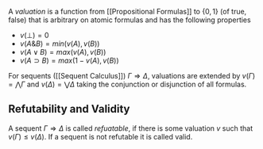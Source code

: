A *valuation* is a function from [[Propositional Formulas]] to $\{0,1\}$ (of true, false) that is arbitrary on atomic formulas and has the following properties 
* $v(\bot) = 0$
* $v(A\&B) = min(v(A),v(B))$
* $v(A\vee B) = max(v(A),v(B))$
* $v(A\supset B) = max(1-v(A),v(B))$

For sequents ([[Sequent Calculus]]) $\Gamma \Rightarrow \Delta$, valuations are extended by $v(\Gamma) = \bigwedge \Gamma$ and $v(\Delta) = \bigvee \Delta$ taking the conjunction or disjunction of all formulas.
## Refutability and Validity 

A sequent $\Gamma \Rightarrow \Delta$ is called *refuatable*, if there is some valuation $v$ such that $v(\Gamma) \leq v(\Delta)$. 
If a sequent is not refutable it is called valid.